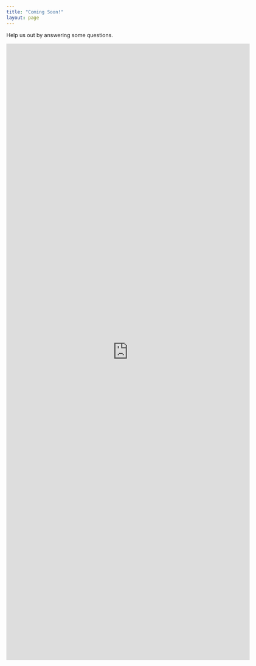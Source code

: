 ```yaml
---
title: "Coming Soon!"
layout: page
---
```


Help us out by answering some questions.

<iframe src="https://docs.google.com/forms/d/e/1FAIpQLSfKDJ1zhOEe6FaNOGHQGnprb2hY-Ey5w7QpffJB-vNSi7yzdg/viewform?embedded=true" width="640" height="1620" frameborder="0" marginheight="0" marginwidth="0">Loading…</iframe>
